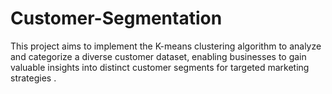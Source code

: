 # Customer-Segmentation
 This project aims to implement the K-means clustering algorithm to analyze and categorize a diverse customer dataset, enabling businesses to gain valuable insights into distinct customer segments for targeted marketing strategies .
